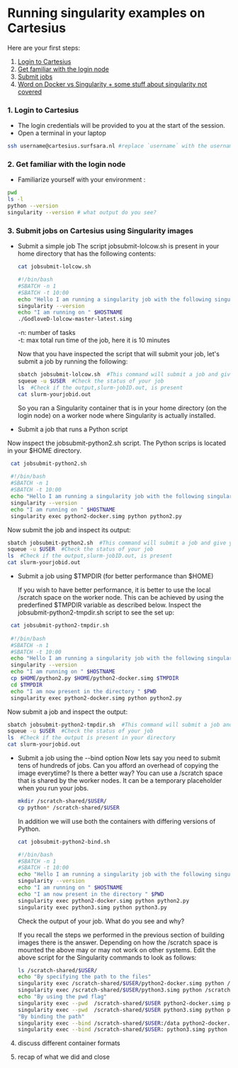 # Running singularity examples on Cartesius

Here are your first steps:

1. [Login to Cartesius](#cartesius-login)
2. [Get familiar with the login node](#cartesius-env)
3. [Submit jobs](#job-submit)
4. [Word on Docker vs Singularity + some stuff about singularity not covered](#wrap-up)

### <a name="cartesius-login"></a> 1. Login to Cartesius

* The login credentials will be provided to you at the start of the session.
* Open a terminal in your laptop 
    
 ```sh
 ssh username@cartesius.surfsara.nl #replace `username` with the username assigned to you
 ```
  
### <a name="cartesius-env"></a> 2. Get familiar with the login node

* Familiarize yourself with your environment :

```sh
pwd
ls -l
python --version
singularity --version # what output do you see?
```

### <a name="job-submit"></a> 3. Submit jobs on Cartesius using Singularity images

* Submit a simple job 
  The script jobsubmit-lolcow.sh is present in your home directory that has the following contents:
  
  ```sh
  cat jobsubmit-lolcow.sh
  
  #!/bin/bash
  #SBATCH -n 1
  #SBATCH -t 10:00
  echo "Hello I am running a singularity job with the following singularity version"
  singularity --version
  echo "I am running on " $HOSTNAME
  ./GodloveD-lolcow-master-latest.simg
  ```
  -n: number of tasks  
  -t: max total run time of the job, here it is 10 minutes
  
  Now that you have inspected the script that will submit your job, let's submit a job by running the following:
  
  ```sh
  sbatch jobsubmit-lolcow.sh  #This command will submit a job and give you a job ID in return
  squeue -u $USER  #Check the status of your job
  ls  #Check if the output,slurm-jobID.out, is present
  cat slurm-yourjobid.out
  ```
  So you ran a Singularity container that is in your home directory (on the login node) on a worker node where Singularity is actually installed.

* Submit a job that runs a Python script

 Now inspect the jobsubmit-python2.sh script. The Python scrips is located in your $HOME directory. 
 ```sh
  cat jobsubmit-python2.sh
  
  #!/bin/bash
  #SBATCH -n 1
  #SBATCH -t 10:00
  echo "Hello I am running a singularity job with the following singularity version"
  singularity --version
  echo "I am running on " $HOSTNAME
  singularity exec python2-docker.simg python python2.py
  ```
  Now submit the job and inspect its output:
  
  ```sh
  sbatch jobsubmit-python2.sh  #This command will submit a job and give you a job ID in return
  squeue -u $USER  #Check the status of your job
  ls  #Check if the output,slurm-jobID.out, is present
  cat slurm-yourjobid.out
  ```
* Submit a job using $TMPDIR (for better performance than $HOME)

  If you wish to have better performance, it is better to use the local /scratch space on the worker node. This can be achieved  by using the prederfined $TMPDIR variable as described below. Inspect the jobsubmit-python2-tmpdir.sh script to see the set up:
 
 ```sh
  cat jobsubmit-python2-tmpdir.sh
  
  #!/bin/bash
  #SBATCH -n 1
  #SBATCH -t 10:00
  echo "Hello I am running a singularity job with the following singularity version"
  singularity --version
  echo "I am running on " $HOSTNAME
  cp $HOME/python2.py $HOME/python2-docker.simg $TMPDIR
  cd $TMPDIR
  echo "I am now present in the directory " $PWD
  singularity exec python2-docker.simg python python2.py
  ```
  Now submit a job and inspect the output:
  
   ```sh
  sbatch jobsubmit-python2-tmpdir.sh  #This command will submit a job and give you a job ID in return
  squeue -u $USER  #Check the status of your job
  ls  #Check if the output is present in your directory
  cat slurm-yourjobid.out
  ```
  
* Submit a job using the --bind option
  Now lets say you need to submit tens of hundreds of jobs. Can you afford an overhead of copying the image everytime? Is there a better way? You can use a /scratch space that is shared by the worker nodes. It can be a temporary placeholder when you run your jobs.

  ```sh
  mkdir /scratch-shared/$USER/
  cp python* /scratch-shared/$USER  
  ```
  In addition we will use both the containers with differing versions of Python.
  
  ```sh
  cat jobsubmit-python2-bind.sh
  
  #!/bin/bash
  #SBATCH -n 1
  #SBATCH -t 10:00
  echo "Hello I am running a singularity job with the following singularity version"
  singularity --version
  echo "I am running on " $HOSTNAME
  echo "I am now present in the directory " $PWD
  singularity exec python2-docker.simg python python2.py
  singularity exec python3.simg python python3.py
  ```
  Check the output of your job. What do you see and why?
  
  If you recall the steps we performed in the previous section of building images there is the answer. Depending on how the /scratch space is mounted the above may or may not work on other systems. Edit the above script for the Singularity commands to look as follows:

  ```sh
  ls /scratch-shared/$USER/
  echo "By specifying the path to the files"
  singularity exec /scratch-shared/$USER/python2-docker.simg python /scratch-shared/$USER/python2.py   
  singularity exec /scratch-shared/$USER/python3.simg python /scratch-shared/$USER/python3.py   
  echo "By using the pwd flag"
  singularity exec --pwd  /scratch-shared/$USER python2-docker.simg python python2.py
  singularity exec --pwd  /scratch-shared/$USER python3.simg python python3.py  
  "By binding the path"
  singularity exec --bind /scratch-shared/$USER:/data python2-docker.simg python /data/python3.py
  singularity exec --bind /scratch-shared/$USER: python3.simg python python3.py
  ```
  

4. discuss different container formats


5. recap of what we did and close







